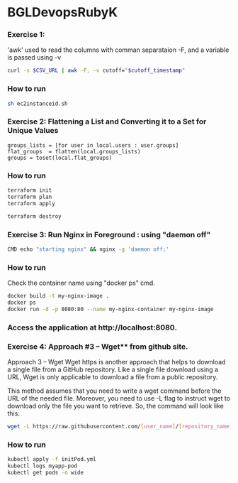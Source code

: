 # BGLDevopsRubyK
### Exercise 1: 
   'awk' used to read the columns with comman separataion -F,  and a variable is passed using -v

   ```bash
   curl -s $CSV_URL | awk -F, -v cutoff="$cutoff_timestamp" 
   ```
   
   ### How to run
   
   ```bash
   sh ec2instanceid.sh
   
   ```

### Exercise 2: Flattening a List and Converting it to a Set for Unique Values

   ```hcl
   groups_lists = [for user in local.users : user.groups]
   flat_groups  = flatten(local.groups_lists)
   groups = toset(local.flat_groups)
   ```
   
   ### How to run
   
   ```bash
   terraform init
   terraform plan
   terraform apply
   
   terraform destroy
   
   ```
   
   ### Exercise 3: Run Nginx in Foreground   : using "daemon off"
   
   ```bash
   CMD echo "starting nginx" && nginx -g 'daemon off;'
   ```
   
   ### How to run
   Check the container name using "docker ps" cmd.
   ```bash
   docker build -t my-nginx-image .
   docker ps
   docker run -d -p 8080:80 --name my-nginx-container my-nginx-image
   ```
   ### Access the application at http://localhost:8080.

### Exercise 4: Approach #3 – Wget** from github site.

   Approach 3 – Wget
   Wget https is another approach that helps to download a single file from a GitHub repository. Like a single file download using a URL, Wget is only applicable to download a file from a public repository. 
   
   This method assumes that you need to write a wget command before the URL of the needed file. Moreover, you need to use -L flag to instruct wget to download only the file you want to retrieve. So, the command will look like this:
   
   ```bash
   wget -L https://raw.githubusercontent.com/[user_name]/[repository_name]/[branch]/[file]
   ```
 ### How to run 

   ```bash 
  kubectl apply -f initPod.yml
  kubectl logs myapp-pod
  kubectl get pods -o wide 
  ```


  
